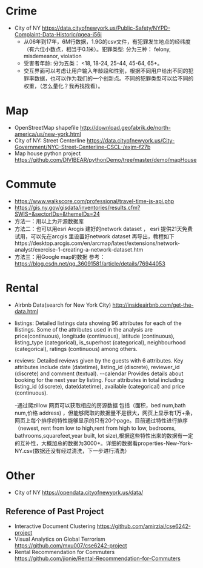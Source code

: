 # Crime
- City of NY https://data.cityofnewyork.us/Public-Safety/NYPD-Complaint-Data-Historic/qgea-i56i
  - 从06年到17年，6M行数据，1.9G的csv文件，有犯罪发生地点的经纬度（有六位小数点，相当于0.1米）。犯罪类型:  分为三种： felony, misdemeanor, violation
  - 受害者年龄: 分为五类： <18, 18-24, 25-44, 45-64, 65+。
  - 交互界面可以考虑让用户输入年龄段和性别，根据不同用户给出不同的犯罪率数据，也可以作为我们的一个创新点。不同的犯罪类型可以给不同的权重，（怎么量化？我再找找看）。


# Map
- OpenStreetMap shapefile http://download.geofabrik.de/north-america/us/new-york.html
- City of NY: Street Centerline https://data.cityofnewyork.us/City-Government/NYC-Street-Centerline-CSCL-/exjm-f27b
- Map house python project https://github.com/DIVIBEAR/pythonDemo/tree/master/demo/mapHouse

# Commute
- https://www.walkscore.com/professional/travel-time-js-api.php
- https://gis.ny.gov/gisdata/inventories/results.cfm?SWIS=&sectorIDs=&themeIDs=24
- 方法一：用以上为开源数据库
- 方法二：也可以用esri Arcgis 建好的network dataset ， esri 提供21天免费试用，可以先在arcgis 里设置好network dataset 再导出，教程如下https://desktop.arcgis.com/en/arcmap/latest/extensions/network-analyst/exercise-1-creating-a-network-dataset.htm
- 方法三：用Google map的数据 参考：https://blog.csdn.net/qq_36091581/article/details/76944053

# Rental
- Airbnb Data(search for New York City)
  http://insideairbnb.com/get-the-data.html
- listings:
Detailed listings data showing 96 attributes for each of the llistings. Some of the attributes used in the analysis are price(continuous), longitude (continuous), latitude (continuous), listing_type (categorical), is_superhost (categorical), neighbourhood (categorical), ratings (continuous) among others.
- reviews:
Detailed reviews given by the guests with 6 attributes. Key attributes include date (datetime), listing_id (discrete), reviewer_id (discrete) and comment (textual).
--calendar
Provides details about booking for the next year by listing. Four attributes in total including listing_id (discrete), date(datetime), available (categorical) and price (continuous).

  -通过爬zillow 网页可以获取相应的房源数据 包括（面积，bed num,bath num,价格 address) ，但能够爬取的数据量不是很大，网页上显示有1万+条，网页上每个排序的特性能够显示的只有20个page。目前通过特性进行排序（newest, rent from low to high,rent from high to low, bedrooms, bathrooms,squarefeet,year built, lot size),根据这些特性出来的数据有一定的互补性，大概加总的数据为3000+。详细的数据看properties-New-York-NY.csv(数据还没有经过清洗，下一步进行清洗）



# Other
- City of NY https://opendata.cityofnewyork.us/data/

## Reference of Past Project
- Interactive Document Clustering https://github.com/amirziai/cse6242-project
- Visual Analytics on Global Terrorism https://github.com/mxu007/cse6242-project
- Rental Recommendation for Commuters https://github.com/jionie/Rental-Recommendation-for-Commuters
